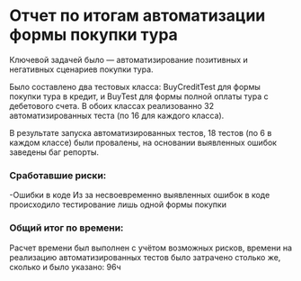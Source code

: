 # Отчет по итогам автоматизации формы покупки тура
Ключевой задачей было — автоматизирование позитивных и негативных сценариев покупки тура.

Было составлено два тестовых класса: BuyCreditTest для формы покупки тура в кредит, и BuyTest для формы полной оплаты тура с дебетового счета.
В обоих классах реализованно 32 автоматизированных теста (по 16 для каждого класса).

В результате запуска автоматизированных тестов, 18 тестов (по 6 в каждом классе) были провалены, на основании выявленных ошибок заведены баг репорты.

### Сработавшие риски: 
-Ошибки в коде 
Из за несвоевременно выявленных ошибок в коде происходило тестирование лишь одной формы покупки

### Общий итог по времени:
Расчет времени был выполнен с учётом возможных рисков, времени на реализацию автоматизированных тестов было затрачено столько же, сколько и было указано: 96ч